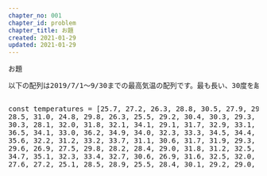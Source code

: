 ```yaml
---
chapter_no: 001
chapter_id: problem
chapter_title: お題
created: 2021-01-29
updated: 2021-01-29
---
```

<div class="code-box">
<div class="title">お題</div>
<pre>
以下の配列は2019/7/1〜9/30までの最高気温の配列です。最も長い、30度を越えた連続日数を求めるプログラムを作成せよ

const temperatures = [25.7, 27.2, 26.3, 28.8, 30.5, 27.9, 29.5, 28.6, 28.5, 31.0, 24.8, 29.8, 26.3, 25.5, 29.2, 30.4, 30.3, 29.3, 26.3, 29.9, 30.3, 28.1, 32.0, 31.8, 32.1, 34.1, 29.1, 31.7, 32.9, 33.1, 34.8, 35.2, 36.5, 34.1, 33.0, 36.2, 34.9, 34.0, 32.3, 33.3, 34.5, 34.4, 36.7, 36.6, 35.6, 32.2, 31.2, 33.2, 33.7, 31.1, 30.6, 31.7, 31.9, 29.3, 28.9, 30.5, 29.6, 26.9, 27.5, 29.8, 28.2, 28.4, 29.0, 31.8, 31.2, 32.5, 33.2, 33.7, 34.7, 35.1, 32.3, 33.4, 32.7, 30.6, 26.9, 31.6, 32.5, 32.0, 31.9, 30.7, 27.6, 27.2, 25.1, 28.5, 28.9, 25.5, 28.4, 30.1, 29.2, 29.0, 29.9, 30.6]
</pre>
</div>
